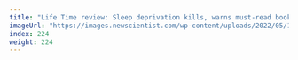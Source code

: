 ```yaml
---
title: "Life Time review: Sleep deprivation kills, warns must-read book"
imageUrl: "https://images.newscientist.com/wp-content/uploads/2022/05/18103845/SEI_104644806.jpg?width=600"
index: 224
weight: 224
---
```

